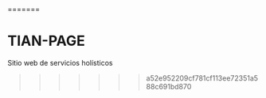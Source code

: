 
=======
# TIAN-PAGE
Sitio web de servicios holísticos
>>>>>>> a52e952209cf781cf113ee72351a588c691bd870
